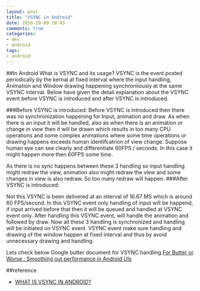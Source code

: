 ```yaml
---
layout: post
title: "VSYNC in Android"
date: 2016-10-09 20:43
comments: true
categories: 
- dev
- android
tags:
- android
---
```

##In Android What is VSYNC and its usage?
VSYNC is the event posted periodically by the kernal at fixed interval where the input handling, Animation and Window drawing happening synchroniiously at the same VSYNC interval. Below have given the detail explanation about the VSYNC event before VSYNC is introduced and after VSYNC is introduced.

<!-- more -->

###Before VSYNC is introduced:
Before VSYNC is introduced then there was no synchronization happening for Input, animation and draw. As when there is an input it will be handled, also as when there is an animation or change in view then it will be drawn which results in too many CPU operations and some complex animations where some time operations or drawing happens exceeds human identifcatrion of view change. Suppose human eye can see clearly and differentiate 60FPS / seconds. In this case it might happen more then 60FPS some time.
 

As there is no sync happens between these 3 handling so input handling might redraw the view, animation also might redraw the view and some changes in view is also redraw. So too many redraw will happen.
###After VSYNC is introduced:

Not this VSYNC is been delivered at an interval of 16.67 MS which is around 60 FPS/second. In this VSYNC event only handling of input will be happend, if input arrived before that then it will be queued and handled at VSYNC event only. After handling this VSYNC event, will handle the animation and followed by draw. Now all these 3 handling is synchronized and handling will be initiated on VSYNC event. VSYNC event make sure handling and drawing of the window happen at fixed interval and thus by avoid unnecessary drawing and handling.

Lets check below Google butter document for VSYNC handling.[For Butter or Worse : Smoothing out performance in Android UIs](https://docs.google.com/viewer?url=http%3A%2F%2Fcommondatastorage.googleapis.com%2Fio2012%2Fpresentations%2Flive%2520to%2520website%2F109.pdf)

##reference
+ [WHAT IS VSYNC IN ANDROID?](https://nayaneshguptetechstuff.wordpress.com/2014/07/01/what-is-vsyc-in-android/)
